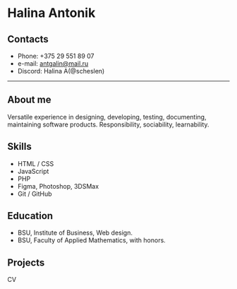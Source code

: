 # Halina Antonik


## Contacts
* Phone: +375 29 551 89 07
* e-mail: antgalin@mail.ru
* Discord: Halina A(@scheslen) 

---
## About me
Versatile experience in designing, developing, testing, documenting, maintaining software products.
Responsibility, sociability,  learnability.

## Skills  
* HTML / CSS
* JavaScript
* PHP
* Figma, Photoshop, 3DSMax
* Git / GitHub


## Education  
* BSU, Institute of Business, Web design.
* BSU, Faculty of Applied Mathematics, with honors.



## Projects

CV

